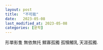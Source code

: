 ```yaml
---
layout: post
title:  "不可能"
date:   2023-05-08
last_modified_at: 2023-05-08
categories: [문학]
---
```


形單影隻 無依無托
鰥寡孤獨 孤犢觸乳
天涯孤獨.
